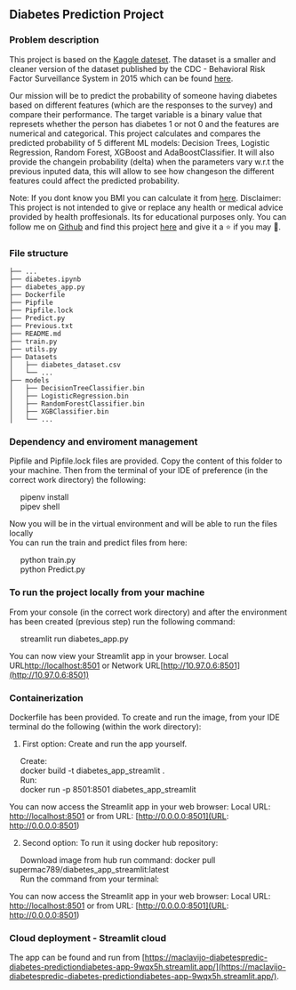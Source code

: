 ## Diabetes Prediction Project

### Problem description

This project is based on the [Kaggle dateset](https://www.kaggle.com/code/alexteboul/diabetes-health-indicators-dataset-notebook/notebook). The dataset is a smaller and cleaner version of the dataset published by the CDC - Behavioral Risk Factor Surveillance System in 2015 which can be found [here](https://www.cdc.gov/brfss/annual_data/annual_2015.html).

Our mission will be to predict the probability of someone having diabetes based on different features (which are the responses to the survey) and compare their performance.
The target variable is a binary value that represets whether the person has diabetes 1 or not 0 and the features are numerical and categorical. This project calculates and compares the predicted probability of 5 different ML models: Decision Trees, Logistic Regression, Random Forest, XGBoost and AdaBoostClassifier. It will also provide the changein probability (delta) when the parameters vary w.r.t the previous inputed data, this will allow to see how changeson the different features could affect the predicted probability.

Note: If you dont know you BMI you can calculate it from [here](https://www.cdc.gov/healthyweight/assessing/bmi/adult_bmi/english_bmi_calculator/bmi_calculator.html).
Disclaimer: This project is not intended to give or replace any health or medical advice provided by health proffesionals. Its for educational purposes only.
You can follow me on [Github](https://github.com/maclavijo) and find this project [here](https://github.com/maclavijo/Projects/tree/main/Diabetes_Prediction) and give it a ⭐ if you may 💙.


### File structure
```
├── ...
├── diabetes.ipynb
├── diabetes_app.py
├── Dockerfile
├── Pipfile
├── Pipfile.lock
├── Predict.py
├── Previous.txt
├── README.md
├── train.py
├── utils.py
├── Datasets
│   ├── diabetes_dataset.csv
│   └── ...
├── models
│   ├── DecisionTreeClassifier.bin
│   ├── LogisticRegression.bin
│   ├── RandomForestClassifier.bin
│   ├── XGBClassifier.bin
│   └── ...
```

### Dependency and enviroment management

Pipfile and Pipfile.lock files are provided. Copy the content of this folder to your machine. Then from the terminal of your IDE of preference (in the correct work directory) the following:

&nbsp;&nbsp;&nbsp;&nbsp;&nbsp;pipenv install<br>
&nbsp;&nbsp;&nbsp;&nbsp;&nbsp;pipev shell

Now you will be in the virtual environment and will be able to run the files locally<br>
You can run the train and predict files from here:

&nbsp;&nbsp;&nbsp;&nbsp;&nbsp;python train.py<br>
&nbsp;&nbsp;&nbsp;&nbsp;&nbsp;python Predict.py<br>


### To run the project locally from your machine

From your console (in the correct work directory) and after the environment has been created (previous step) run the following command:

&nbsp;&nbsp;&nbsp;&nbsp;&nbsp;streamlit run diabetes_app.py

You can now view your Streamlit app in your browser.
Local URL[http://localhost:8501](http://localhost:8501) or Network URL[http://10.97.0.6:8501](http://10.97.0.6:8501)


### Containerization

Dockerfile has been provided. To create and run the image, from your IDE terminal do the following (within the work directory):

1. First option: Create and run the app yourself.<br>

&nbsp;&nbsp;&nbsp;&nbsp;&nbsp;Create:<br>
&nbsp;&nbsp;&nbsp;&nbsp;&nbsp;docker build -t diabetes_app_streamlit .<br>
&nbsp;&nbsp;&nbsp;&nbsp;&nbsp;Run:<br>
&nbsp;&nbsp;&nbsp;&nbsp;&nbsp;docker run -p 8501:8501 diabetes_app_streamlit<br>

You can now access the Streamlit app in your web browser: Local URL: [http://localhost:8501](http://localhost:8501) or from URL: [http://0.0.0.0:8501](URL: http://0.0.0.0:8501)<br>

2. Second option: To run it using docker hub repository:<br>

&nbsp;&nbsp;&nbsp;&nbsp;&nbsp;Download image from hub run command:  docker pull supermac789/diabetes_app_streamlit:latest<br>
&nbsp;&nbsp;&nbsp;&nbsp;&nbsp;Run the command from your terminal:<br>

You can now access the Streamlit app in your web browser: Local URL: [http://localhost:8501](http://localhost:8501) or from URL: [http://0.0.0.0:8501](URL: http://0.0.0.0:8501)<br>

### Cloud deployment - Streamlit cloud

The app can be found and run from [https://maclavijo-diabetespredic-diabetes-predictiondiabetes-app-9wqx5h.streamlit.app/](https://maclavijo-diabetespredic-diabetes-predictiondiabetes-app-9wqx5h.streamlit.app/).
